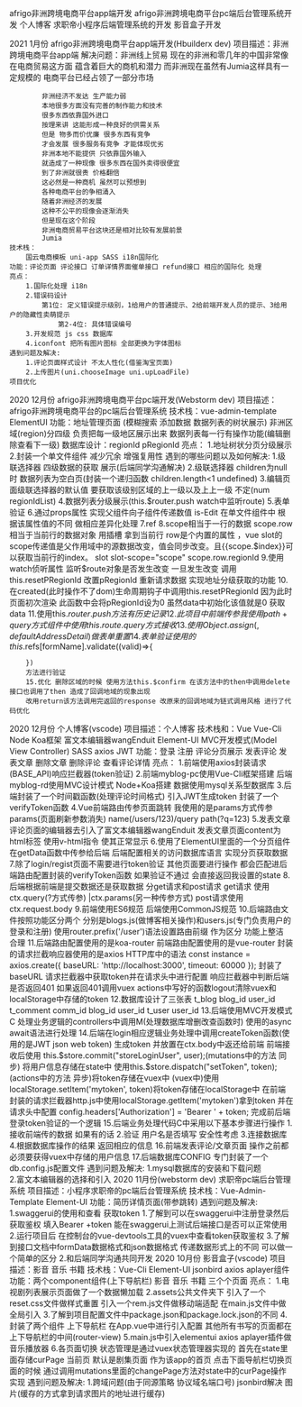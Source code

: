 afrigo非洲跨境电商平台app端开发
afrigo非洲跨境电商平台pc端后台管理系统开发
个人博客
求职帝小程序后端管理系统的开发
影音盒子开发

2021 1月份
afrigo非洲跨境电商平台app端开发(Hbuilderx dev)
    项目描述：非洲跨境电商平台app端 
    解决问题：非洲线上贸易 现在的非洲和零几年的中国非常像
            在电商贸易这方面 蕴含着巨大的商机和潜力
            而非洲现在虽然有Jumia这样具有一定规模的
            电商平台已经占领了一部分市场

            非洲经济不发达 生产能力弱
            本地很多方面没有完善的制作能力和技术 
            很多东西依靠国外进口
            按理来讲 这能形成一种良好的供需关系
            但是 物多而价优廉 很多东西有竞争
            才会发展 很多服务有竞争 才能体现优劣
            非洲本地不能提供 只依靠国外输入
            就造成了一种现像 很多东西在国外卖得很便宜
            到了非洲就很贵 价格翻倍   
            这必然是一种商机 虽然可以预想到
            各种电商平台的争相涌入
            随着非洲经济的发展
            这种不公平的现像会逐渐消失
            但是现在这个阶段
            非洲电商贸易平台这块还是相对比较有发展前景
            Jumia
    技术栈：
        国云电商模板 uni-app SASS i18n国际化
    功能：评论页面 评论接口 订单详情界面催单接口 refund接口 相应的国际化 处理
    亮点：
        1.国际化处理 i18n
        2.错误码设计
            第1位: 定义错误提示级别，1给用户的普通提示、2给前端开发人员的提示、3给用户的隐藏性卖萌提示
                第2-4位: 具体错误编号
        3.开发规范 js css 数据库
        4.iconfont 把所有图片图标 全部更换为字体图标
    遇到问题及解决:
        1.评论页面样式设计 不太人性化(借鉴淘宝页面)
        2.上传图片(uni.chooseImage uni.upLoadFile)    
    项目优化                     
2020 12月份
afrigo非洲跨境电商平台pc端开发(Webstorm dev)
    项目描述：afrigo非洲跨境电商平台的pc端后台管理系统
    技术栈：vue-admin-template  ElementUI 
    功能：地址管理页面 (模糊搜索 添加数据 数据列表的树状展示)
            非洲区域(region)分四级 负责把每一级地区展示出来
                数据列表每一行有操作功能(编辑删除查看下一级)
            数据库设计：regionId pRegionId
    亮点：
        1.地址树状分页分级展示
        2.封装一个单文件组件 减少冗余 增强复用性
    遇到的哪些问题以及如何解决:
        1.级联选择器 四级数据的获取 展示(后端同学沟通解决)
        2.级联选择器 children为null时 数据列表为空白页(封装一个递归函数 children.length<1 undefined)
        3.编辑页面级联选择器的默认值 要获取该级别区域的上一级以及上上一级 不定(num regionIdList)
        4.数据列表分级展示(this.$router.push watch中监听route)
        5.表单验证
        6.通过props属性 实现父组件向子组件传递数值 is-Edit 在单文件组件中 根据该属性值的不同 做相应差异化处理
        7.ref
        8.scope相当于一行的数据 scope.row相当于当前行的数据对象 用插槽 拿到当前行 row是个内置的属性 ，vue slot的scope传递值是父作用域中的源数据改变，值会同步改变。且{{scope.$index}}可以获取当前行的index。  slot slot-scope="scope" scope.row.regionId
        9.使用watch侦听属性 监听$route对象是否发生改变 一旦发生改变 调用this.resetPRegionId 改置pRegionId 重新请求数据 实现地址分级获取的功能
        10.在created(此时操作不了dom)生命周期钩子中调用this.resetPRegionId 因为此时页面初次渲染 此函数中会将pRegionId设为0 虽然data中初始化该值就是0 获取data
        11.使用this.$router.push方法 有历史记录
        12.此项目中前端传参 我使用 path+query方式 组件中使用this.route.query方式接收
        13.使用Object.assign({}, defaultAddressDetail) 做表单重置
        14.表单验证使用的this.$refs[formName].validate((valid)=>{

        })
        方法进行验证
        15.优化 删除区域的时候 使用方法this.$confirm 在该方法中的then中调用delete接口也调用了then 造成了回调地域的现象出现 
        改用return该方法调用完返回的response 改原来的回调地域为链式调用风格 进行了代码优化
2020 12月份
个人博客(vscode)
    项目描述：个人博客
    技术栈和：Vue Vue-Cli Node Koa框架 富文本编辑器wangEnduit 
                   Element-UI  MVC开发模式(Model View Controller) SASS
                    axios JWT
    功能：登录 注册 评论分页展示 发表评论 发表文章 删除文章 删除评论 查看评论详情
    亮点：
        1.前端使用axios封装请求(BASE_API)响应拦截器(token验证)
        2.前端myblog-pc使用Vue-Cli框架搭建 后端myblog-rd使用MVC设计模式 Node+Koa搭建 数据使用mysql关系型数据库
        3.后端封装了一个时间戳函数(处理评论时间格式) 引入JWT生成token 封装了一个verifyToken函数
        4.Vue前端路由传参页面跳转 我使用的是params方式传参 
            params(页面刷新参数消失) name(/users/123)/query path(?q=123)
        5.发表文章评论页面的编辑器去引入了富文本编辑器wangEnduit 发表文章页面content为html标签 使用v-html指令 使其正常显示
        6.使用了ElementUI里面的一个分页组件 在getData函数中传参给后端 后端配置相关的访问数据库语言 实现分页获取数据
        7.除了login/regist页面不需要进行token验证 其他页面要进行操作 都会匹配进后端路由配置封装的verifyToken函数 
        如果验证不通过 会直接返回我设置的state 
        8.后端根据前端是提交数据还是获取数据 分get请求和post请求
        get请求 使用ctx.query(?方式传参) |ctx.params(另一种传参方式) post请求使用ctx.request.body
        9.前端使用ES6规范 后端使用CommonJS规范
        10.后端路由文件按照功能区分两个 分别是blogs.js(做博客相关操作)和users.js(专门负责用户的登录和注册)
        使用router.prefix('/user')语法设置路由前缀 作为区分 功能上整洁 合理
        11.后端路由配置使用的是koa-router 前端路由配置使用的是vue-router 
        封装的请求拦截响应器使用的是axios HTTP库中的语法
        const instance = axios.create({
            baseURL: 'http://localhost:3000',
            timeout: 60000
        });
        封装了baseURL
        请求拦截器中获取token并在请求头中进行配置 响应拦截器中判断后端是否返回401 
        如果返回401调用vuex actions中写好的函数logout清除vuex和localStorage中存储的token
        12.数据库设计了三张表
            t_blog      blog_id user_id 
            t_comment   comm_id blog_id user_id
            t_user      user_id
        13.后端使用MVC开发模式 C 处理业务逻辑的controllers中调用M(处理数据库增删改查函数时) 使用的async await语法进行处理
        14.后端在login相应逻辑业务处理中调用createToken函数(使用的是JWT json web token) 生成token 并放置在ctx.body中返还给前端
            前端接收后使用 this.$store.commit("storeLoginUser", user);(mutations中的方法 同步) 将用户信息存储在state中
            使用this.$store.dispatch("setToken", token);(actions中的方法 异步)将token存储在vuex中 
            (vuex中)使用 localStorage.setItem('mytoken', token)将token存储在localStorage中
            在前端封装的请求拦截器http.js中使用localStorage.getItem('mytoken')拿到token 并在请求头中配置
            config.headers['Authorization'] = 'Bearer ' + token;
            完成前后端登录token验证的一个逻辑
        15.后端业务处理代码C中采用以下基本步骤进行操作 
            1.接收前端传的数据 如果有的话
            2.验证 用户名是否填写 安全性考虑
            3.连接数据库
            4.根据数据库操作的结果 返回相应的信息
        16.前端发表评论/文章页面 操作之前都必须要获得vuex中存储的用户信息
        17.后端数据库CONFIG  专门封装了一个db.config.js配置文件
    遇到问题及解决:
        1.mysql数据库的安装和下载问题               
        2.富文本编辑器的选择和引入 
2020 11月份(webstorm dev)
求职帝pc端后台管理系统
    项目描述：小程序求职帝的pc端后台管理系统
    技术栈：Vue-Admin-Template Element-UI
    功能：简历详情页面(带参跳转)
    遇到问题及解决:
        1.swaggerui的使用和查看 
            获取token
            1.了解到可以在swaggerui中注册登录然后获取鉴权 填入Bearer +token 
            能在swaggerui上测试后端接口是否可以正常使用
            2.运行项目后 在控制台的vue-devtools工具的vuex中查看token获取鉴权
            3.了解到接口文档中formData数据格式和json数据格式
            传递数据形式上的不同 可以做一个简单的区分
        2.和后端同学沟通共同开发
2020 10月份
影音盒子(vscode)
    项目描述：影音 音乐 书籍
    技术栈：Vue-Cli Element-UI jsonbird axios aplayer组件
    功能：两个component组件(上下导航栏) 影音 音乐 书籍 三个个页面
    亮点：
        1.电视剧列表展示页面做了一个数据懒加载
        2.assets公共文件夹下 引入了一个reset.css文件做样式重置 引入一个rem.js文件做移动端适配 在main.js文件中做全局引入
        3.了解到项目配置文件中package.json和package.lock.json的不同
        4.封装了两个组件 上下导航栏 在App.vue中进行引入配置 其他所有书写的页面都在上下导航栏的中间(router-view)
        5.main.js中引入elementui axios aplayer插件做音乐播放器
        6.各页面切换 状态管理是通过vuex状态管理器实现的 首先在state里面存储curPage 当前页 默认是剧集页面 作为该app的首页 
        点击下面导航栏切换页面的时候 通过调用mutations里面的changePage方法对state中的curPage操作实现
    遇到问题及解决:
        1.跨域问题(由于同源策略 协议域名端口号) jsonbird解决 图片(缓存的方式拿到请求图片的地址进行缓存)


